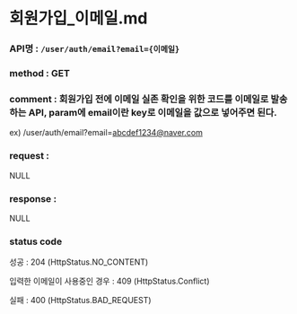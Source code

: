 # 회원가입_이메일.md
### API명 : `/user/auth/email?email={이메일}`

### method : GET

### comment : 회원가입 전에 이메일 실존 확인을 위한 코드를 이메일로 발송하는 API, param에 email이란 key로 이메일을 값으로 넣어주면 된다. 
ex) /user/auth/email?email=abcdef1234@naver.com

### request :
NULL

### response :
NULL

### status code
성공 : 204 (HttpStatus.NO_CONTENT)

입력한 이메일이 사용중인 경우 : 409 (HttpStatus.Conflict)

실패 : 400 (HttpStatus.BAD_REQUEST)